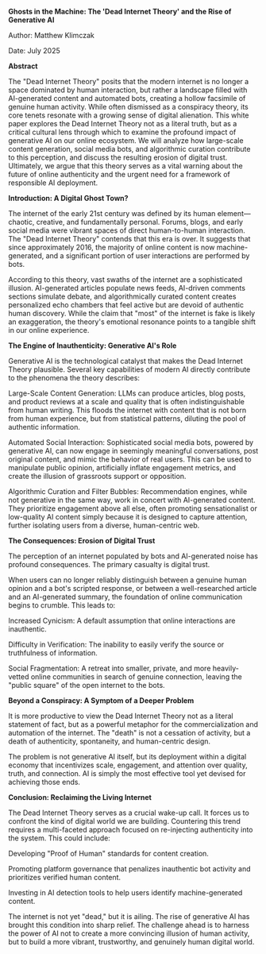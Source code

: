 **Ghosts in the Machine: The 'Dead Internet Theory' and the Rise of Generative AI**

Author: Matthew Klimczak

Date: July 2025

**Abstract**

The "Dead Internet Theory" posits that the modern internet is no longer a space dominated by human interaction, but rather a landscape filled with AI-generated content and automated bots, creating a hollow facsimile of genuine human activity. While often dismissed as a conspiracy theory, its core tenets resonate with a growing sense of digital alienation. This white paper explores the Dead Internet Theory not as a literal truth, but as a critical cultural lens through which to examine the profound impact of generative AI on our online ecosystem. We will analyze how large-scale content generation, social media bots, and algorithmic curation contribute to this perception, and discuss the resulting erosion of digital trust. Ultimately, we argue that this theory serves as a vital warning about the future of online authenticity and the urgent need for a framework of responsible AI deployment.

**Introduction: A Digital Ghost Town?**

The internet of the early 21st century was defined by its human element—chaotic, creative, and fundamentally personal. Forums, blogs, and early social media were vibrant spaces of direct human-to-human interaction. The "Dead Internet Theory" contends that this era is over. It suggests that since approximately 2016, the majority of online content is now machine-generated, and a significant portion of user interactions are performed by bots.

According to this theory, vast swaths of the internet are a sophisticated illusion. AI-generated articles populate news feeds, AI-driven comments sections simulate debate, and algorithmically curated content creates personalized echo chambers that feel active but are devoid of authentic human discovery. While the claim that "most" of the internet is fake is likely an exaggeration, the theory's emotional resonance points to a tangible shift in our online experience.

**The Engine of Inauthenticity: Generative AI's Role**

Generative AI is the technological catalyst that makes the Dead Internet Theory plausible. Several key capabilities of modern AI directly contribute to the phenomena the theory describes:

Large-Scale Content Generation: LLMs can produce articles, blog posts, and product reviews at a scale and quality that is often indistinguishable from human writing. This floods the internet with content that is not born from human experience, but from statistical patterns, diluting the pool of authentic information.

Automated Social Interaction: Sophisticated social media bots, powered by generative AI, can now engage in seemingly meaningful conversations, post original content, and mimic the behavior of real users. This can be used to manipulate public opinion, artificially inflate engagement metrics, and create the illusion of grassroots support or opposition.

Algorithmic Curation and Filter Bubbles: Recommendation engines, while not generative in the same way, work in concert with AI-generated content. They prioritize engagement above all else, often promoting sensationalist or low-quality AI content simply because it is designed to capture attention, further isolating users from a diverse, human-centric web.

**The Consequences: Erosion of Digital Trust**

The perception of an internet populated by bots and AI-generated noise has profound consequences. The primary casualty is digital trust.

When users can no longer reliably distinguish between a genuine human opinion and a bot's scripted response, or between a well-researched article and an AI-generated summary, the foundation of online communication begins to crumble. This leads to:

Increased Cynicism: A default assumption that online interactions are inauthentic.

Difficulty in Verification: The inability to easily verify the source or truthfulness of information.

Social Fragmentation: A retreat into smaller, private, and more heavily-vetted online communities in search of genuine connection, leaving the "public square" of the open internet to the bots.

**Beyond a Conspiracy: A Symptom of a Deeper Problem**

It is more productive to view the Dead Internet Theory not as a literal statement of fact, but as a powerful metaphor for the commercialization and automation of the internet. The "death" is not a cessation of activity, but a death of authenticity, spontaneity, and human-centric design.

The problem is not generative AI itself, but its deployment within a digital economy that incentivizes scale, engagement, and attention over quality, truth, and connection. AI is simply the most effective tool yet devised for achieving those ends.

**Conclusion: Reclaiming the Living Internet**

The Dead Internet Theory serves as a crucial wake-up call. It forces us to confront the kind of digital world we are building. Countering this trend requires a multi-faceted approach focused on re-injecting authenticity into the system. This could include:

Developing "Proof of Human" standards for content creation.

Promoting platform governance that penalizes inauthentic bot activity and prioritizes verified human content.

Investing in AI detection tools to help users identify machine-generated content.

The internet is not yet "dead," but it is ailing. The rise of generative AI has brought this condition into sharp relief. The challenge ahead is to harness the power of AI not to create a more convincing illusion of human activity, but to build a more vibrant, trustworthy, and genuinely human digital world.

